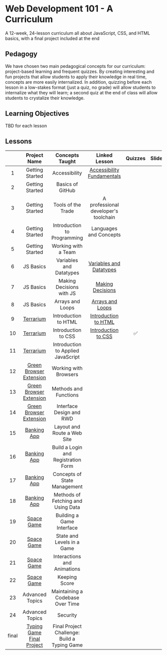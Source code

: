# Web Development 101 - A Curriculum

A 12-week, 24-lesson curriculum all about JavaScript, CSS, and HTML basics, with a final project included at the end

## Pedagogy

We have chosen two main pedagogical concepts for our curriculum: project-based learning and frequent quizzes. By creating interesting and fun projects that allow students to apply their knowledge in real time, concepts are more easily internalized. In addition, quizzing before each lesson in a low-stakes format (just a quiz, no grade) will allow students to internalize what they will learn; a second quiz at the end of class will allow students to crystalize their knowledge.

## Learning Objectives

TBD for each lesson

## Lessons

|       |                                     Project Name                                      |               Concepts Taught                |                                        Linked Lesson                                        | Quizzes | Slides | Video |   Author    |
| :---: | :-----------------------------------------------------------------------------------: | :------------------------------------------: | :-----------------------------------------------------------------------------------------: | :-----: | :----: | :---: | :---------: |
|   1   |                                    Getting Started                                    |                Accessibility                 | [Accessibility Fundamentals](../../../getting-started/tree/getting-started/accessibilitiy/) |         |        |       | Christopher |
|   2   |                                    Getting Started                                    |               Basics of GitHub               |                                                                                             |         |        |       |             |
|   3   |                                    Getting Started                                    |              Tools of the Trade              |                            A professional developer's toolchain                             |         |        |       |             |
|   4   |                                    Getting Started                                    |         Introduction to Programming          |                                   Languages and Concepts                                    |         |        |       |   Jasmine   |
|   5   |                                    Getting Started                                    |             Working with a Team              |                                                                                             |         |        |       |             |
|   6   |                                       JS Basics                                       |           Variables and Datatypes            |     [Variables and Datatypes](../../../js-basics/tree/js-basics/1_variables_datatypes/)     |         |        |       |   Jasmine   |
|   7   |                                       JS Basics                                       |           Making Decisions with JS           |             [Making Decisions](../../../js-basics/tree/js-basics/2_decisions/)              |         |        |       |   Jasmine   |
|   8   |                                       JS Basics                                       |               Arrays and Loops               |            [Arrays and Loops](../../../js-basics/tree/js-basics/3_arrays_loops/)            |         |        |       |   Jasmine   |
|   9   |                   [Terrarium](../../../terrarium-project/solution)                    |             Introduction to HTML             |   [Introduction to HTML](../../../terrarium-project/tree/terrarium-project/intro-to-html)   |         |        |       |     Jen     |
|  10   |                   [Terrarium](../../../terrarium-project/solution)                    |             Introduction to CSS              |    [Introduction to CSS](../../../terrarium-project/tree/terrarium-project/intro-to-css)    |   ✅    |        |       |     Jen     |
|  11   |                   [Terrarium](../../../terrarium-project/solution)                    |      Introduction to Applied JavaScript      |                                                                                             |         |        |       |     Jen     |
|  12   | [Green Browser Extension](../../../browser-extension/tree/browser-extension/solution) |            Working with Browsers             |                                                                                             |         |        |       |     Jen     |
|  13   | [Green Browser Extension](../../../browser-extension/tree/browser-extension/solution) |            Methods and Functions             |                                                                                             |         |        |       |     Jen     |
|  14   | [Green Browser Extension](../../../browser-extension/tree/browser-extension/solution) |           Interface Design and RWD           |                                                                                             |         |        |       |     Jen     |
|  15   |                    [Banking App](../../../bank/tree/bank/solution)                    |         Layout and Route a Web Site          |                                                                                             |         |        |       |    Yohan    |
|  16   |                    [Banking App](../../../bank/tree/bank/solution)                    |     Build a Login and Registration Form      |                                                                                             |         |        |       |    Yohan    |
|  17   |                    [Banking App](../../../bank/tree/bank/solution)                    |         Concepts of State Management         |                                                                                             |         |        |       |    Yohan    |
|  18   |                    [Banking App](../../../bank/tree/bank/solution)                    |      Methods of Fetching and Using Data      |                                                                                             |         |        |       |    Yohan    |
|  19   |              [Space Game](../../../space-game/tree/space-game/solution)               |          Building a Game Interface           |                                                                                             |         |        |       |    Chris    |
|  20   |              [Space Game](../../../space-game/tree/space-game/solution)               |          State and Levels in a Game          |                                                                                             |         |        |       |    Chris    |
|  21   |              [Space Game](../../../space-game/tree/space-game/solution)               |         Interactions and Animations          |                                                                                             |         |        |       |    Chris    |
|  22   |              [Space Game](../../../space-game/tree/space-game/solution)               |                Keeping Score                 |                                                                                             |         |        |       |    Chris    |
|  23   |                                    Advanced Topics                                    |       Maintaining a Codebase Over Time       |                                                                                             |         |        |       |             |
|  24   |                                    Advanced Topics                                    |                   Security                   |                                                                                             |         |        |       |             |
| final |      [Typing Game Final Project](../../../typing-game/tree/typing-game/solution)      | Final Project Challenge: Build a Typing Game |                                                                                             |         |        |       | Christopher |
